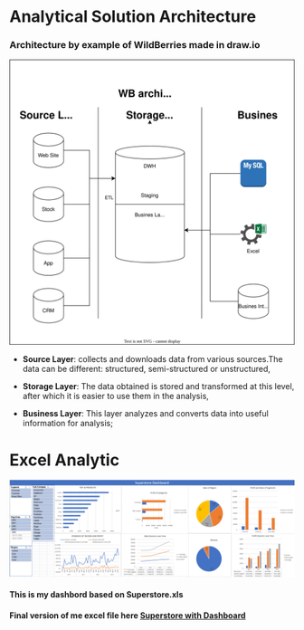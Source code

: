 # Analytical Solution Architecture

### Architecture by example of WildBerries made in draw.io
![architecture of WB](https://raw.githubusercontent.com/Myalkool/DE-101/99a4622d622fcc703b0fd897253534336d5cc432/Module%201/WB%20Architecture.svg)

- **Source Layer**: collects and downloads data from various sources.The data can be different: structured, semi-structured or unstructured,

- **Storage Layer**: The data obtained is stored and transformed at this level, after which it is easier to use them in the analysis,

- **Business Layer**: This layer analyzes and converts data into useful information for analysis;

# Excel Analytic
![Dashboard excel](https://github.com/Myalkool/DE-101/blob/main/Module%201/Superstore%20Dashboard.png?raw=true)
#### This is my dashbord based on Superstore.xls
#### Final version of me excel file here [Superstore with Dashboard](https://github.com/Myalkool/DE-101/blob/main/Module%201/Superstore%20with%20Dashboard.xlsx) 
